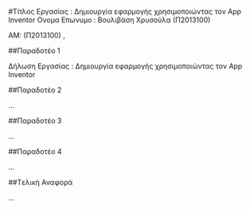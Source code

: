 #Τίτλος Εργασίας : Δημιουργία εφαρμογής χρησιμοποιώντας τον App Inventor
Ονομα Επωνυμο : Βουλιβάση Χρυσούλα (Π2013100)

ΑΜ: (Π2013100) , 

##Παραδοτέο 1

Δήλωση Εργασίας : Δημιουργία εφαρμογής χρησιμοποιώντας τον App Inventor

##Παραδοτέο 2

…

##Παραδοτέο 3

...

##Παραδοτέο 4

...

##Tελική Αναφορά

...
